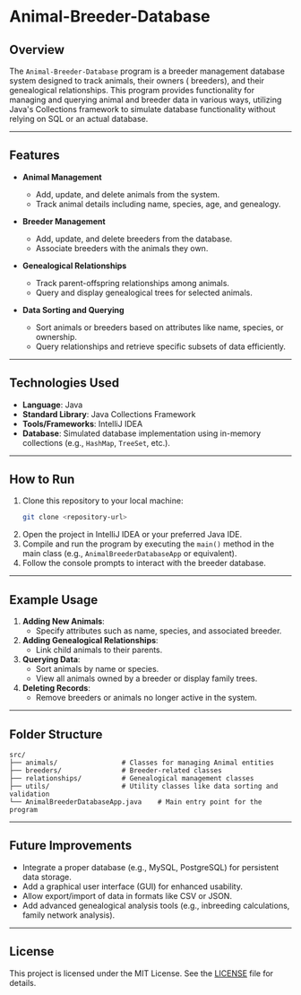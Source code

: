 # Animal-Breeder-Database

## Overview

The `Animal-Breeder-Database` program is a breeder management database system designed to track animals, their owners (
breeders), and their genealogical relationships. This program provides functionality for managing and querying animal
and breeder data in various ways, utilizing Java's Collections framework to simulate database functionality without
relying on SQL or an actual database.

---

## Features

- **Animal Management**
    - Add, update, and delete animals from the system.
    - Track animal details including name, species, age, and genealogy.

- **Breeder Management**
    - Add, update, and delete breeders from the database.
    - Associate breeders with the animals they own.

- **Genealogical Relationships**
    - Track parent-offspring relationships among animals.
    - Query and display genealogical trees for selected animals.

- **Data Sorting and Querying**
    - Sort animals or breeders based on attributes like name, species, or ownership.
    - Query relationships and retrieve specific subsets of data efficiently.

---

## Technologies Used

- **Language**: Java
- **Standard Library**: Java Collections Framework
- **Tools/Frameworks**: IntelliJ IDEA
- **Database**: Simulated database implementation using in-memory collections (e.g., `HashMap`, `TreeSet`, etc.).

---

## How to Run

1. Clone this repository to your local machine:
   ```bash
   git clone <repository-url>
   ```
2. Open the project in IntelliJ IDEA or your preferred Java IDE.
3. Compile and run the program by executing the `main()` method in the main class (e.g., `AnimalBreederDatabaseApp` or
   equivalent).
4. Follow the console prompts to interact with the breeder database.

---

## Example Usage

1. **Adding New Animals**:
    - Specify attributes such as name, species, and associated breeder.
2. **Adding Genealogical Relationships**:
    - Link child animals to their parents.
3. **Querying Data**:
    - Sort animals by name or species.
    - View all animals owned by a breeder or display family trees.
4. **Deleting Records**:
    - Remove breeders or animals no longer active in the system.

---

## Folder Structure

```plaintext
src/
├── animals/                # Classes for managing Animal entities
├── breeders/               # Breeder-related classes
├── relationships/          # Genealogical management classes
├── utils/                  # Utility classes like data sorting and validation
└── AnimalBreederDatabaseApp.java    # Main entry point for the program
```

---

## Future Improvements

- Integrate a proper database (e.g., MySQL, PostgreSQL) for persistent data storage.
- Add a graphical user interface (GUI) for enhanced usability.
- Allow export/import of data in formats like CSV or JSON.
- Add advanced genealogical analysis tools (e.g., inbreeding calculations, family network analysis).

---

## License

This project is licensed under the MIT License. See the [LICENSE](LICENSE) file for details.